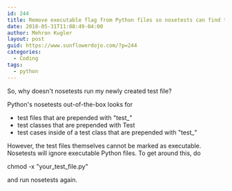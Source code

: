 ```yaml
---
id: 244
title: Remove executable flag from Python files so nosetests can find them
date: 2018-05-31T11:08:49-04:00
author: Mehron Kugler
layout: post
guid: https://www.sunflowerdojo.com/?p=244
categories:
  - Coding
tags:
  - python
---
```

So, why doesn't nosetests run my newly created test file?

Python's nosetests out-of-the-box looks for

  * test files that are prepended with "test_"
  * test classes that are prepended with Test
  * test cases inside of a test class that are prepended with "test_"

However, the test files themselves cannot be marked as executable. Nosetests will ignore executable Python files. To get around this, do

chmod -x "your\_test\_file.py"

and run nosetests again.
